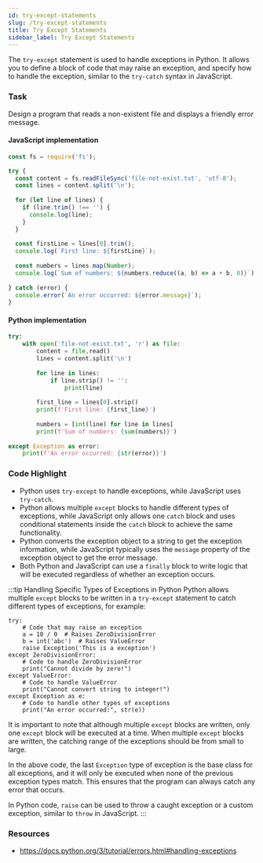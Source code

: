 ```yaml
---
id: try-except-statements
slug: /try-except-statements
title: Try Except Statements
sidebar_label: Try Except Statements
---
```


The `try-except` statement is used to handle exceptions in Python. It allows you to define a block of code that may raise an exception, and specify how to handle the exception, similar to the `try-catch` syntax in JavaScript.

### Task

Design a program that reads a non-existent file and displays a friendly error message.

#### JavaScript implementation
```javascript
const fs = require('fs');

try {
  const content = fs.readFileSync('file-not-exist.txt', 'utf-8');
  const lines = content.split('\n');
  
  for (let line of lines) {
    if (line.trim() !== '') {
      console.log(line);
    }
  }
  
  const firstLine = lines[0].trim();
  console.log(`First line: ${firstLine}`);
  
  const numbers = lines.map(Number);
  console.log(`Sum of numbers: ${numbers.reduce((a, b) => a + b, 0)}`);
  
} catch (error) {
  console.error(`An error occurred: ${error.message}`);
}
```

#### Python implementation
```python
try:
    with open('file-not-exist.txt', 'r') as file:
        content = file.read()
        lines = content.split('\n')
        
        for line in lines:
            if line.strip() != '':
                print(line)
        
        first_line = lines[0].strip()
        print(f'First line: {first_line}')
        
        numbers = [int(line) for line in lines]
        print(f'Sum of numbers: {sum(numbers)}')
        
except Exception as error:
    print(f'An error occurred: {str(error)}')
```

### Code Highlight
- Python uses `try-except` to handle exceptions, while JavaScript uses `try-catch`.
- Python allows multiple `except` blocks to handle different types of exceptions, while JavaScript only allows one `catch` block and uses conditional statements inside the `catch` block to achieve the same functionality.
- Python converts the exception object to a string to get the exception information, while JavaScript typically uses the `message` property of the exception object to get the error message.
- Both Python and JavaScript can use a `finally` block to write logic that will be executed regardless of whether an exception occurs.

:::tip Handling Specific Types of Exceptions in Python
Python allows multiple `except` blocks to be written in a `try-except` statement to catch different types of exceptions, for example:
```
try:
    # Code that may raise an exception
    a = 10 / 0  # Raises ZeroDivisionError
    b = int('abc')  # Raises ValueError
    raise Exception('This is a exception')
except ZeroDivisionError:
    # Code to handle ZeroDivisionError
    print("Cannot divide by zero!")
except ValueError:
    # Code to handle ValueError
    print("Cannot convert string to integer!")
except Exception as e:
    # Code to handle other types of exceptions
    print("An error occurred:", str(e))
```
It is important to note that although multiple `except` blocks are written, only one `except` block will be executed at a time. When multiple `except` blocks are written, the catching range of the exceptions should be from small to large.

In the above code, the last `Exception` type of exception is the base class for all exceptions, and it will only be executed when none of the previous exception types match. This ensures that the program can always catch any error that occurs.

In Python code, `raise` can be used to throw a caught exception or a custom exception, similar to `throw` in JavaScript.
:::

### Resources

- https://docs.python.org/3/tutorial/errors.html#handling-exceptions
